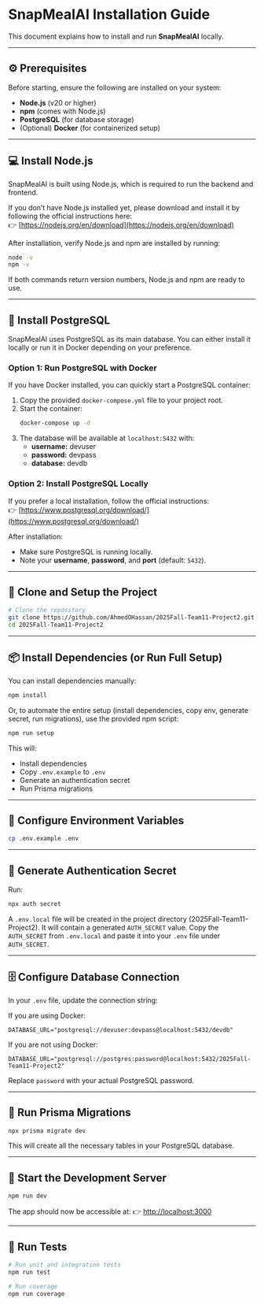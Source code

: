 # SnapMealAI Installation Guide

This document explains how to install and run **SnapMealAI** locally.

---

## ⚙️ Prerequisites

Before starting, ensure the following are installed on your system:
- **Node.js** (v20 or higher)
- **npm** (comes with Node.js)
- **PostgreSQL** (for database storage)
- (Optional) **Docker** (for containerized setup)

---

## 💻 Install Node.js

SnapMealAI is built using Node.js, which is required to run the backend and frontend.

If you don’t have Node.js installed yet, please download and install it by following the official instructions here:  
👉 [https://nodejs.org/en/download](https://nodejs.org/en/download)

After installation, verify Node.js and npm are installed by running:

```bash
node -v
npm -v
```

If both commands return version numbers, Node.js and npm are ready to use.

---

## 🐘 Install PostgreSQL

SnapMealAI uses PostgreSQL as its main database.
You can either install it locally or run it in Docker depending on your preference.

### Option 1: Run PostgreSQL with Docker

If you have Docker installed, you can quickly start a PostgreSQL container:

1. Copy the provided `docker-compose.yml` file to your project root.
2. Start the container:
	```bash
	docker-compose up -d
	```
3. The database will be available at `localhost:5432` with:
	- **username:** devuser
	- **password:** devpass
	- **database:** devdb

### Option 2: Install PostgreSQL Locally

If you prefer a local installation, follow the official instructions:  
👉 [https://www.postgresql.org/download/](https://www.postgresql.org/download/)

After installation:
- Make sure PostgreSQL is running locally.
- Note your **username**, **password**, and **port** (default: `5432`).

---

## 💾 Clone and Setup the Project

```bash
# Clone the repository
git clone https://github.com/AhmedOHassan/2025Fall-Team11-Project2.git
cd 2025Fall-Team11-Project2
```

---

## 📦 Install Dependencies (or Run Full Setup)

You can install dependencies manually:
```bash
npm install
```

Or, to automate the entire setup (install dependencies, copy env, generate secret, run migrations), use the provided npm script:
```bash
npm run setup
```
This will:
- Install dependencies
- Copy `.env.example` to `.env`
- Generate an authentication secret
- Run Prisma migrations

---

## 🔐 Configure Environment Variables

```bash
cp .env.example .env
```

---

## 🔑 Generate Authentication Secret

Run:
```bash
npx auth secret
```

A `.env.local` file will be created in the project directory (2025Fall-Team11-Project2). It will contain a generated `AUTH_SECRET` value. Copy the `AUTH_SECRET` from `.env.local` and paste it into your `.env` file under `AUTH_SECRET`.

---

## 🗄️ Configure Database Connection

In your `.env` file, update the connection string:

If you are using Docker:
```env
DATABASE_URL="postgresql://devuser:devpass@localhost:5432/devdb"
```

If you are not using Docker:
```env
DATABASE_URL="postgresql://postgres:password@localhost:5432/2025Fall-Team11-Project2"
```
Replace `password` with your actual PostgreSQL password.

---

## 🧱 Run Prisma Migrations

```bash
npx prisma migrate dev
```

This will create all the necessary tables in your PostgreSQL database.

---

## 🚀 Start the Development Server

```bash
npm run dev
```

The app should now be accessible at:
👉 [http://localhost:3000](http://localhost:3000)

---

## 🧪 Run Tests

```bash
# Run unit and integration tests
npm run test

# Run coverage
npm run coverage
```

